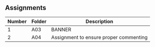 ## Assignments

|Number | Folder | Description 
|-----|-----|-----|
| 1 | A03 | BANNER
| 2 | A04 | Assignment to ensure proper commenting

